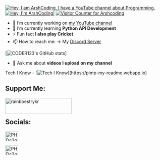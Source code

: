 [![Hey, I am ArshCoding, I have a YouTube channel about Programming.](https://pimp-my-readme.webapp.io/pimp-my-readme/wavy-banner?subtitle=I%20have%20a%20YouTube%20channel%20about%20Programming.&title=Hey%2C%20I%20am%20ArshCoding)](https://bit.ly/32GWo0k)
[![Hey, I'm ArshCoding!](https://pimp-my-readme.webapp.io/pimp-my-readme/sliding-text?emojis=1f920_1f34c_1f34c_1f34c_1f34c&text=Hey%252C%2520I%27m%2520ArshCoding%21)](https://pimp-my-readme.webapp.io)
[![Visitor Counter for Arshcoding](https://pimp-my-readme.webapp.io/pimp-my-readme/visitor-counter?page=Arshdeepandcoder123)](https://pimp-my-readme.webapp.io)
- 🔭 I’m currently working on [my YouTube channel](bit.ly/32GWo0k)
- 🌱 I’m currently learning **Python API Development**
- ⚡ Fun fact **I also play Cricket**
- 📫 How to reach me: -> My <a href="https://discord.gg/WtEjnqm5">Discord Server</a>

[![CODER123's GitHub stats](https://github-readme-stats.vercel.app/api?username=Arshdeepandcoder123&count_private=true&show_icons=true&theme=radical)]



- 💬 Ask me about **videos I upload on my channel**

Tech I Know - [![Tech I Know](https://pimp-my-readme.webapp.io/pimp-my-readme/technology?technology=Python_NodeJS_HTML_CSS_ReactJS_Flask_JavaScript_)](https://pimp-my-readme.webapp.io)



## Support Me:

<p><a href="https://www.buymeacoffee.com/coder123"> <img align="left" src="https://cdn.buymeacoffee.com/buttons/v2/default-yellow.png" height="50" width="210" alt="rainboestrykr" /></a></p>
<br/><br/>



## Socials:
<a href="bit.ly/32GWo0k" target="blank"><img align="center" src="https://raw.githubusercontent.com/rahuldkjain/github-profile-readme-generator/master/src/images/icons/Social/youtube.svg" alt="PHDc2gnEzE" height="30" width="40" /></a>

<a href="https://discord.gg/Suh7y6Mrrx" target="blank"><img align="center" src="https://raw.githubusercontent.com/rahuldkjain/github-profile-readme-generator/master/src/images/icons/Social/discord.svg" alt="PHDc2gnEzE" height="30" width="40" /></a>


